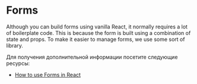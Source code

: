 # Forms

Although you can build forms using vanilla React, it normally requires a lot of boilerplate code. This is because the form is built using a combination of state and props. To make it easier to manage forms, we use some sort of library.

Для получения дополнительной информации посетите следующие ресурсы:

- [How to use Forms in React](https://www.robinwieruch.de/react-form/)
